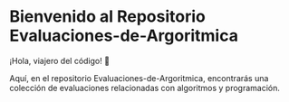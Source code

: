 # Bienvenido al Repositorio Evaluaciones-de-Argoritmica
¡Hola, viajero del código! 👋

Aquí, en el repositorio Evaluaciones-de-Argoritmica, encontrarás una colección de evaluaciones relacionadas con algoritmos y programación.
